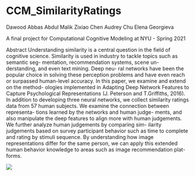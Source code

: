 # CCM_SimilarityRatings

Dawood Abbas Abdul Malik
Zixiao Chen
Audrey Chu
Elena Georgieva 

A final project for Computational Cognitive Modeling at NYU - Spring 2021

Abstract
Understanding similarity is a central question in the field of cognitive science. Similarity is used in industry to tackle topics such as semantic seg- mentation, recommendation systems, scene un- derstanding, and even text mining. Deep neu- ral networks have been the popular choice in solving these perception problems and have even reach or surpassed human-level accuracy. In this paper, we examine and extend on the method- ologies implemented in Adapting Deep Network Features to Capture Psychological Representations (J. Peterson and T.Griffiths, 2016). In addition to developing three neural networks, we collect similarity ratings data from 57 human subjects. We examine the connection between representa- tions learned by the networks and human judge- ments, and also manipulate the deep features to align more with human judgements. We further analyze human judgements by comparing sim- ilarity judgements based on survey participant behavior such as time to complete and rating by stimuli sequence. By understanding how image representations differ for the same person, we can apply this extended human behavior knowledge to areas such as image recommendation plat- forms.

<img src="https://github.com/audreychu/CCM_SimilarityRatings/tree/main/Report_Visuals/figure23.png" />